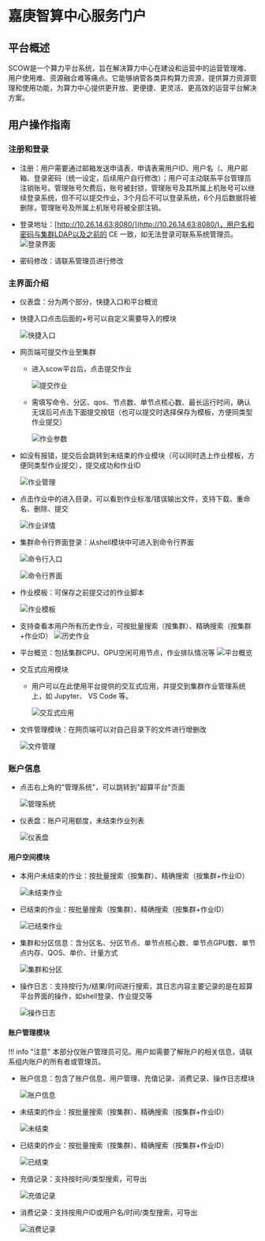 # 嘉庚智算中心服务门户

## 平台概述

SCOW是一个算力平台系统，旨在解决算力中心在建设和运营中的运营管理难、用户使用难、资源融合难等痛点。它能够纳管各类异构算力资源，提供算力资源管理和使用功能，为算力中心提供更开放、更便捷、更灵活、更高效的运营平台解决方案。

## 用户操作指南

### 注册和登录

- 注册：用户需要通过邮箱发送申请表，申请表需用户ID、用户名（、用户邮箱、登录密码（统一设定，后续用户自行修改）；用户可主动联系平台管理员注销账号。管理账号欠费后，账号被封锁，管理账号及其所属上机账号可以继续登录系统，但不可以提交作业，3个月后不可以登录系统，6个月后数据将被删除，管理账号及所属上机账号将被全部注销。

- 登录地址：[http://10.26.14.63:8080/](http://10.26.14.63:8080/)，用户名和密码与集群LDAP以及之前的 CE 一致，如无法登录可联系系统管理员。
    ![登录界面](../images/scow/image1.png)

- 密码修改：请联系管理员进行修改

### 主界面介绍

- 仪表盘：分为两个部分，快捷入口和平台概览
- 快捷入口点击后面的+号可以自定义需要导入的模块

    ![快捷入口](../images/scow/image4.png)

- 网页端可提交作业至集群
  - 进入scow平台后，点击提交作业

    ![提交作业](../images/scow/image5.png)

  - 需填写命令、分区、qos、节点数、单节点核心数、最长运行时间，确认无误后可点击下面提交按钮（也可以提交时选择保存为模板，方便同类型作业提交）

    ![作业参数](../images/scow/image6.png)

- 如没有报错，提交后会跳转到未结束的作业模块（可以同时选上作业模板，方便同类型作业提交），提交成功和作业ID

    ![作业管理](../images/scow/image7.png)

- 点击作业中的进入目录，可以看到作业标准/错误输出文件，支持下载、重命名、删除、提交

    ![作业详情](../images/scow/image8.png)

- 集群命令行界面登录：从shell模块中可进入到命令行界面

    ![命令行入口](../images/scow/image9.png)

    ![命令行界面](../images/scow/image10.png)

- 作业模板：可保存之前提交过的作业脚本

    ![作业模板](../images/scow/image11.png)

- 支持查看本用户所有历史作业，可按批量搜索（按集群）、精确搜索（按集群+作业ID）
    ![历史作业](../images/scow/image12.png)

- 平台概览：包括集群CPU、GPU空闲可用节点，作业排队情况等
    ![平台概览](../images/scow/image13.png)

- 交互式应用模块
  - 用户可以在此使用平台提供的交互式应用，并提交到集群作业管理系统上，如 Jupyter、 VS Code 等。

    ![交互式应用](../images/scow/image14.png)

- 文件管理模块：在网页端可以对自己目录下的文件进行增删改

    ![文件管理](../images/scow/image15.png)

### 账户信息

- 点击右上角的"管理系统"，可以跳转到"超算平台"页面

    ![管理系统](../images/scow/image16.png)

- 仪表盘：账户可用额度，未结束作业列表

    ![仪表盘](../images/scow/image17.png)

#### 用户空间模块

- 本用户未结束的作业：按批量搜索（按集群）、精确搜索（按集群+作业ID）

    ![未结束作业](../images/scow/image18.png)

- 已结束的作业：按批量搜索（按集群）、精确搜索（按集群+作业ID）

    ![已结束作业](../images/scow/image19.png)

- 集群和分区信息：含分区名、分区节点、单节点核心数、单节点GPU数、单节点内存、QOS、单价、计量方式

    ![集群和分区](../images/scow/image20.png)

- 操作日志：支持按行为/结果/时间进行搜索，其日志内容主要记录的是在超算平台界面的操作，如shell登录、作业提交等

    ![操作日志](../images/scow/image21.png)

#### 账户管理模块

!!! info "注意"
    本部分仅账户管理员可见。用户如需要了解账户的相关信息，请联系组内账户的所有者或管理员。

- 账户信息：包含了账户信息、用户管理、充值记录、消费记录、操作日志模块

    ![账户信息](../images/scow/image22.png)

- 未结束的作业：按批量搜索（按集群）、精确搜索（按集群+作业ID）

    ![未结束](../images/scow/image23.png)

- 已结束的作业：按批量搜索（按集群）、精确搜索（按集群+作业ID）

    ![已结束](../images/scow/image24.png)

- 充值记录：支持按时间/类型搜索，可导出

    ![充值记录](../images/scow/image26.png)

- 消费记录：支持按用户ID或用户名/时间/类型搜索，可导出

    ![消费记录](../images/scow/image27.png)
